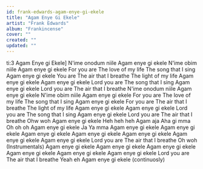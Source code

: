 ```yaml
---
id: frank-edwards-agam-enye-gi-ekele
title: "Agam Enye Gi Ekele"
artist: "Frank Edwards"
album: "Frankincense"
cover: ""
created: ""
updated: ""
---
```


ti:3 Agam Enye gi Ekele]
N'ime onodum niile
Agam enye gi ekele
N'ime obim niile
Agam enye gi ekele
For you are
The love of my life
The song that I sing
Agam enye gi ekele
You are
The air that I breathe
The light of my life
Agam enye gi ekele
Agam enye gi ekele
Lord you are
The song that I sing
Agam enye gi ekele
Lord you are
The air that I breathe
N'ime onodum niile
Agam enye gi ekele
N'ime obim niile
Agam enye gi ekele
For you are
The love of my life
The song that I sing
Agam enye gi ekele
For you are
The air that I breathe
The light of my life
Agam enye gi ekele
Agam enye gi ekele
Lord you are
The song that I sing
Agam enye gi ekele
Lord you are
The air that I breathe
Ohw woh
Agam enye gi ekele
Heh heh heh
Agam aja Aha gi mma
Oh oh oh
Agam enye gi ekele
Ja Ya mma
Agam enye gi ekele
Agam enye gi ekele
Agam enye gi ekele
Agam enye gi ekele
Agam enye gi ekele
Agam enye gi ekele
Agam enye gi ekele
Lord you are
The air that I breathe
Oh woh
(Instrumentals)
Agam enye gi ekele
Agam enye gi ekele
Agam enye gi ekele
Agam enye gi ekele
Agam enye gi ekele
Agam enye gi ekele
Lord you are
The air that I breathe
Yeah eh
Agam enye gi ekele (continuosly)